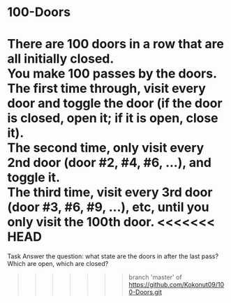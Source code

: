 # 100-Doors
There are 100 doors in a row that are all initially closed.  
You make 100 passes by the doors.  
The first time through, visit every door and  toggle  the door  (if the door is closed,  open it;   if it is open,  close it).  
The second time, only visit every 2nd door   (door #2, #4, #6, ...),   and toggle it.  
The third time, visit every 3rd door   (door #3, #6, #9, ...), etc,   until you only visit the 100th door.
<<<<<<< HEAD
=======

Task
Answer the question:   what state are the doors in after the last pass?   Which are open, which are closed?
>>>>>>> branch 'master' of https://github.com/Kokonut09/100-Doors.git
